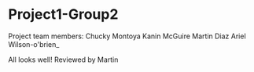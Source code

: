 # Project1-Group2
Project team members: 
Chucky Montoya
Kanin McGuire
Martin Diaz
Ariel Wilson-o'brien_

All looks well! Reviewed by Martin
